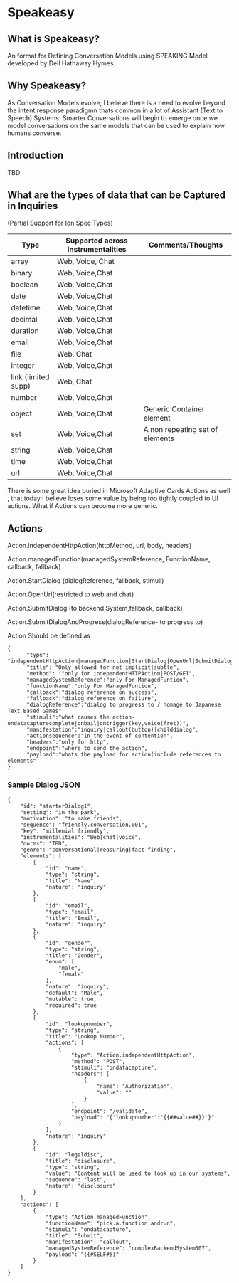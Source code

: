 # Speakeasy 

## What is Speakeasy?
An format for Defining Conversation Models using SPEAKING Model developed by Dell Hathaway Hymes.

## Why Speakeasy?
As Conversation Models evolve, I believe there is a need to evolve beyond the intent response paradigmn thats common in a lot of Assistant (Text to Speech) Systems. Smarter Conversations will begin to emerge once we model conversations on the same models that can be used to explain how humans converse.

## Introduction
TBD

## What are the types of data that can be Captured in Inquiries

(Partial Support for Ion Spec Types)

Type   | Supported across Instrumentalities  | Comments/Thoughts  
---|---|---
array| Web, Voice, Chat 
binary| Web, Voice,Chat 
boolean| Web, Voice,Chat 
date| Web, Voice,Chat 
datetime| Web, Voice,Chat 
decimal| Web, Voice,Chat 
duration| Web, Voice,Chat 
email| Web, Voice,Chat 
file| Web, Chat 
integer| Web, Voice,Chat 
link (limited supp)| Web, Chat 
number| Web, Voice,Chat 
object| Web, Voice,Chat | Generic Container element
set| Web, Voice,Chat |A non repeating set of elements
string| Web, Voice,Chat 
time| Web, Voice,Chat 
url| Web, Voice,Chat 

There is some great idea buried in Microsoft Adaptive Cards Actions as well , that today i believe loses some value by being too tightly coupled to UI actions. What if Actions can become more generic.

## Actions

Action.independentHttpAction(httpMethod, url, body, headers)

Action.managedFunction(managedSystemReference, FunctionName, callback, fallback)

Action.StartDialog (dialogReference, fallback, stimuli)

Action.OpenUrl(restricted to web and chat)

Action.SubmitDialog (to backend System,fallback, callback)

Action.SubmitDialogAndProgress(dialogReference- to progress to)

Action Should be defined as 

```
{
      "type": "independentHttpAction|managedFunction|StartDialog|OpenUrl|SubmitDialogAndProgress",
      "title": "Only allowed for not implicit|subtle",
      "method": :"only for independentHTTPAction|POST/GET",
      "managedSystemReference":"only For ManagedFuntion",
      "functionName":"only For ManagedFuntion",
      "callback":"dialog reference on success",
      "fallback":"dialog reference on failure",
      "dialogReference":"dialog to progress to / homage to Japanese Text Based Games"
      "stimuli":"what causes the action- ondatacapturecomplete|onbail|ontrigger(key,voice(fret))",
      "manifestation":"inquiry|callout(button)|childdialog",
      "actionsequence":"in the event of contention",
      "headers":"only for http",
      "endpoint":"where to send the action",
      "payload":"whats the payload for action(include references to elements"
}
```

### Sample Dialog JSON

```
{
    "id": "starterDialog1",
    "setting": "in the park",
    "motivation": "to make friends",
    "sequence": "friendly.conversation.001",
    "key": "millenial friendly",
    "instrumentalities": "Web|chat|voice",
    "norms": "TBD",
    "genre": "conversational|reasuring|fact finding",
    "elements": [
        {
            "id": "name",
            "type": "string",
            "title": "Name",
            "nature": "inquiry"
        },
        {
            "id": "email",
            "type": "email",
            "title": "Email",
            "nature": "inquiry"
        },
        {
            "id": "gender",
            "type": "string",
            "title": "Gender",
            "enum": [
                "male",
                "female"
            ],
            "nature": "inquiry",
            "default": "Male",
            "mutable": true,
            "required": true
        },
        {
            "id": "lookupnumber",
            "type": "string",
            "title": "Lookup Number",
            "actions": [
                {
                    "type": "Action.independentHttpAction",
                    "method": "POST",
                    "stimuli": "ondatacapture",
                    "headers": [
                        {
                            "name": "Authorization",
                            "value": ""
                        }
                    ],
                    "endpoint": "/validate",
                    "payload": "{'lookupnumber':'{{##value##}}'}"
                }
            ],
            "nature": "inquiry"
        },
        {
            "id": "legaldisc",
            "title": "disclosure",
            "type": "string",
            "value": "Content will be used to look up in our systems",
            "sequence": "last",
            "nature": "disclosure"
        }
    ],
    "actions": [
        {
            "type": "Action.managedFunction",
            "functionName": "pick.a.function.andrun",
            "stimuli": "ondatacapture",
            "title": "Submit",
            "manifestation": "callout",
            "managedSystemReference": "complexBackendSystem007",
            "payload": "{{#SELF#}}"
        }
    ]
}

```
